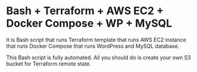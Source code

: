 # Bash + Terraform + AWS EC2 + Docker Compose + WP + MySQL
It is Bash script that runs Terraform template that runs AWS EC2 instance that runs Docker Compose that runs WordPress and MySQL database.

This Bash script is fully automated. All you should do is create your own S3 bucket for Terraform remote state.
